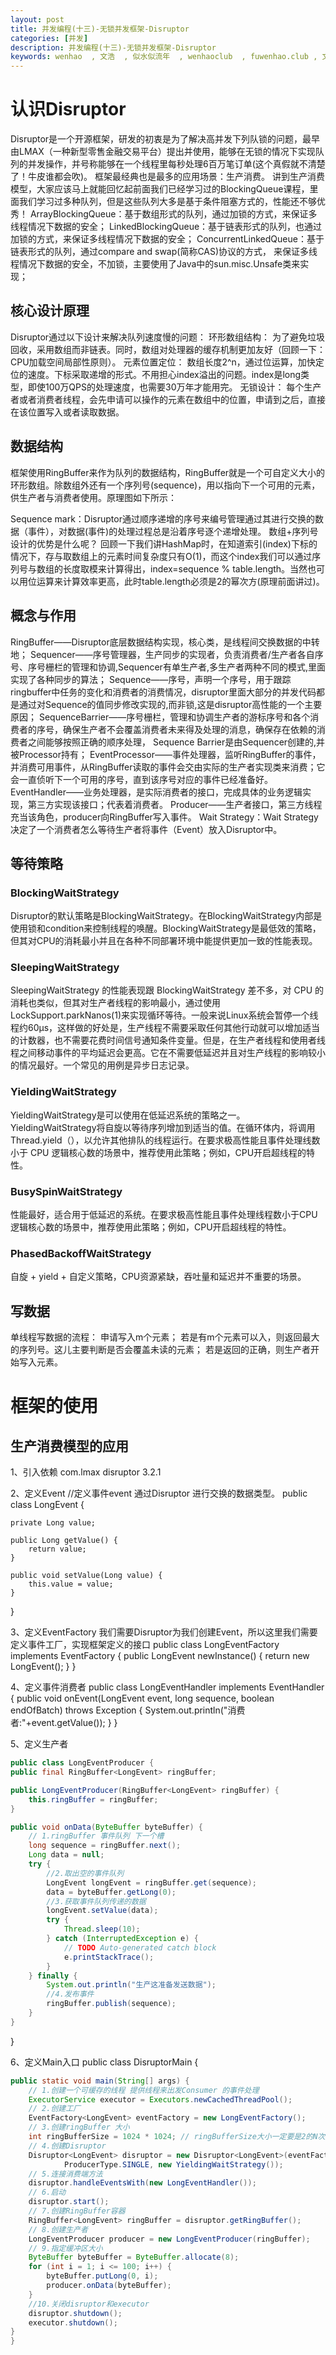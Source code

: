 ```yaml
---
layout: post
title: 并发编程(十三)-无锁并发框架-Disruptor
categories: [并发]
description: 并发编程(十三)-无锁并发框架-Disruptor
keywords: wenhao  , 文浩  , 似水似流年  , wenhaoclub  , fuwenhao.club , 文浩的博客
---
```


# 认识Disruptor

Disruptor是一个开源框架，研发的初衷是为了解决高并发下列队锁的问题，最早由LMAX（一种新型零售金融交易平台）提出并使用，能够在无锁的情况下实现队列的并发操作，并号称能够在一个线程里每秒处理6百万笔订单(这个真假就不清楚了！牛皮谁都会吹)。
框架最经典也是最多的应用场景：生产消费。
讲到生产消费模型，大家应该马上就能回忆起前面我们已经学习过的BlockingQueue课程，里面我们学习过多种队列，但是这些队列大多是基于条件阻塞方式的，性能还不够优秀！
ArrayBlockingQueue：基于数组形式的队列，通过加锁的方式，来保证多线程情况下数据的安全；
LinkedBlockingQueue：基于链表形式的队列，也通过加锁的方式，来保证多线程情况下数据的安全；
ConcurrentLinkedQueue：基于链表形式的队列，通过compare and swap(简称CAS)协议的方式，
来保证多线程情况下数据的安全，不加锁，主要使用了Java中的sun.misc.Unsafe类来实现；

## 核心设计原理

Disruptor通过以下设计来解决队列速度慢的问题：
环形数组结构：
为了避免垃圾回收，采用数组而非链表。同时，数组对处理器的缓存机制更加友好（回顾一下：CPU加载空间局部性原则）。
元素位置定位：
数组长度2^n，通过位运算，加快定位的速度。下标采取递增的形式。不用担心index溢出的问题。index是long类型，即使100万QPS的处理速度，也需要30万年才能用完。
无锁设计：
每个生产者或者消费者线程，会先申请可以操作的元素在数组中的位置，申请到之后，直接在该位置写入或者读取数据。

## 数据结构

框架使用RingBuffer来作为队列的数据结构，RingBuffer就是一个可自定义大小的环形数组。除数组外还有一个序列号(sequence)，用以指向下一个可用的元素，供生产者与消费者使用。原理图如下所示：

Sequence
mark：Disruptor通过顺序递增的序号来编号管理通过其进行交换的数据（事件），对数据(事件)的处理过程总是沿着序号逐个递增处理。
数组+序列号设计的优势是什么呢？
回顾一下我们讲HashMap时，在知道索引(index)下标的情况下，存与取数组上的元素时间复杂度只有O(1)，而这个index我们可以通过序列号与数组的长度取模来计算得出，index=sequence % table.length。当然也可以用位运算来计算效率更高，此时table.length必须是2的幂次方(原理前面讲过)。

## 概念与作用

RingBuffer——Disruptor底层数据结构实现，核心类，是线程间交换数据的中转地；
Sequencer——序号管理器，生产同步的实现者，负责消费者/生产者各自序号、序号栅栏的管理和协调,Sequencer有单生产者,多生产者两种不同的模式,里面实现了各种同步的算法；
Sequence——序号，声明一个序号，用于跟踪ringbuffer中任务的变化和消费者的消费情况，disruptor里面大部分的并发代码都是通过对Sequence的值同步修改实现的,而非锁,这是disruptor高性能的一个主要原因；
SequenceBarrier——序号栅栏，管理和协调生产者的游标序号和各个消费者的序号，确保生产者不会覆盖消费者未来得及处理的消息，确保存在依赖的消费者之间能够按照正确的顺序处理， Sequence Barrier是由Sequencer创建的,并被Processor持有；
EventProcessor——事件处理器，监听RingBuffer的事件，并消费可用事件，从RingBuffer读取的事件会交由实际的生产者实现类来消费；它会一直侦听下一个可用的序号，直到该序号对应的事件已经准备好。
EventHandler——业务处理器，是实际消费者的接口，完成具体的业务逻辑实现，第三方实现该接口；代表着消费者。
Producer——生产者接口，第三方线程充当该角色，producer向RingBuffer写入事件。
Wait Strategy：Wait Strategy决定了一个消费者怎么等待生产者将事件（Event）放入Disruptor中。

## 等待策略

### BlockingWaitStrategy

Disruptor的默认策略是BlockingWaitStrategy。在BlockingWaitStrategy内部是使用锁和condition来控制线程的唤醒。BlockingWaitStrategy是最低效的策略，但其对CPU的消耗最小并且在各种不同部署环境中能提供更加一致的性能表现。

### SleepingWaitStrategy

SleepingWaitStrategy 的性能表现跟 BlockingWaitStrategy 差不多，对 CPU 的消耗也类似，但其对生产者线程的影响最小，通过使用LockSupport.parkNanos(1)来实现循环等待。一般来说Linux系统会暂停一个线程约60µs，这样做的好处是，生产线程不需要采取任何其他行动就可以增加适当的计数器，也不需要花费时间信号通知条件变量。但是，在生产者线程和使用者线程之间移动事件的平均延迟会更高。它在不需要低延迟并且对生产线程的影响较小的情况最好。一个常见的用例是异步日志记录。

### YieldingWaitStrategy

YieldingWaitStrategy是可以使用在低延迟系统的策略之一。YieldingWaitStrategy将自旋以等待序列增加到适当的值。在循环体内，将调用Thread.yield（），以允许其他排队的线程运行。在要求极高性能且事件处理线数小于 CPU 逻辑核心数的场景中，推荐使用此策略；例如，CPU开启超线程的特性。

### BusySpinWaitStrategy

性能最好，适合用于低延迟的系统。在要求极高性能且事件处理线程数小于CPU逻辑核心数的场景中，推荐使用此策略；例如，CPU开启超线程的特性。

### PhasedBackoffWaitStrategy

自旋 + yield + 自定义策略，CPU资源紧缺，吞吐量和延迟并不重要的场景。

## 写数据

单线程写数据的流程：
申请写入m个元素；
若是有m个元素可以入，则返回最大的序列号。这儿主要判断是否会覆盖未读的元素；
若是返回的正确，则生产者开始写入元素。

# 框架的使用

## 生产消费模型的应用

1、引入依赖
<dependencies>
   <dependency>
      <groupId>com.lmax</groupId>
      <artifactId>disruptor</artifactId>
      <version>3.2.1</version>
   </dependency>
</dependencies>

2、定义Event
//定义事件event  通过Disruptor 进行交换的数据类型。
public class LongEvent {

    private Long value;
    
    public Long getValue() {
        return value;
    }
    
    public void setValue(Long value) {
        this.value = value;
    }

}

3、定义EventFactory
我们需要Disruptor为我们创建Event，所以这里我们需要定义事件工厂，实现框架定义的接口
public class LongEventFactory implements EventFactory<LongEvent> {
    public LongEvent newInstance() {
        return new LongEvent();
    }
}

4、定义事件消费者
public class LongEventHandler implements EventHandler<LongEvent>  {
    public void onEvent(LongEvent event, long sequence, boolean endOfBatch) throws Exception {
         System.out.println("消费者:"+event.getValue());
    }
}

5、定义生产者

```java
public class LongEventProducer {
public final RingBuffer<LongEvent> ringBuffer;

public LongEventProducer(RingBuffer<LongEvent> ringBuffer) {
    this.ringBuffer = ringBuffer;
}

public void onData(ByteBuffer byteBuffer) {
    // 1.ringBuffer 事件队列 下一个槽
    long sequence = ringBuffer.next();
    Long data = null;
    try {
        //2.取出空的事件队列
        LongEvent longEvent = ringBuffer.get(sequence);
        data = byteBuffer.getLong(0);
        //3.获取事件队列传递的数据
        longEvent.setValue(data);
        try {
            Thread.sleep(10);
        } catch (InterruptedException e) {
            // TODO Auto-generated catch block
            e.printStackTrace();
        }
    } finally {
        System.out.println("生产这准备发送数据");
        //4.发布事件
        ringBuffer.publish(sequence);
    }
}
```
}

6、定义Main入口
public class DisruptorMain {

```java
public static void main(String[] args) {
    // 1.创建一个可缓存的线程 提供线程来出发Consumer 的事件处理
    ExecutorService executor = Executors.newCachedThreadPool();
    // 2.创建工厂
    EventFactory<LongEvent> eventFactory = new LongEventFactory();
    // 3.创建ringBuffer 大小
    int ringBufferSize = 1024 * 1024; // ringBufferSize大小一定要是2的N次方
    // 4.创建Disruptor
    Disruptor<LongEvent> disruptor = new Disruptor<LongEvent>(eventFactory, ringBufferSize, executor,
            ProducerType.SINGLE, new YieldingWaitStrategy());
    // 5.连接消费端方法
    disruptor.handleEventsWith(new LongEventHandler());
    // 6.启动
    disruptor.start();
    // 7.创建RingBuffer容器
    RingBuffer<LongEvent> ringBuffer = disruptor.getRingBuffer();
    // 8.创建生产者
    LongEventProducer producer = new LongEventProducer(ringBuffer);
    // 9.指定缓冲区大小
    ByteBuffer byteBuffer = ByteBuffer.allocate(8);
    for (int i = 1; i <= 100; i++) {
        byteBuffer.putLong(0, i);
        producer.onData(byteBuffer);
    }
    //10.关闭disruptor和executor
    disruptor.shutdown();
    executor.shutdown();
}
}
```

